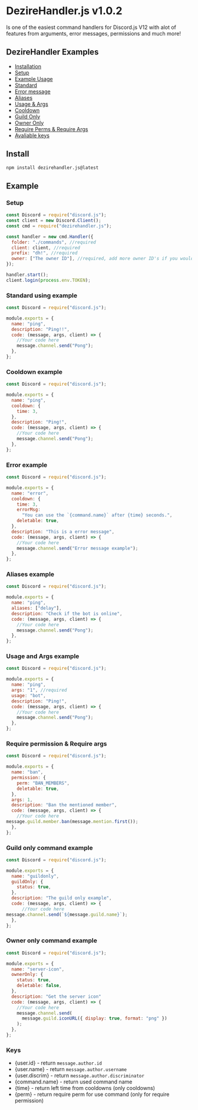 # DezireHandler.js v1.0.2
Is one of the easiest command handlers for Discord.js V12 with alot of features from arguments, error messages, permissions and much more!

## DezireHandler Examples
- [Installation](#install)
- [Setup](#setup)
- [Example Usage](#example)
- [Standard](#standard-using-example)
- [Error message](#error-example)
- [Aliases](#aliases-example)
- [Usage & Args](#usage-and-args-example)
- [Cooldown](#cooldown-example)
- [Guild Only](#guild-only-command-example)
- [Owner Only](#owner-only-command-example)
- [Require Perms & Require Args](#require-permission--require-args)
- [Avaliable keys](#keys)

## Install
```bash
npm install dezirehandler.js@latest
```

## Example

### Setup
```js
const Discord = require("discord.js");
const client = new Discord.Client();
const cmd = require("dezirehandler.js");

const handler = new cmd.Handler({
  folder: "./commands", //required
  client: client, //required
  prefix: "dh!", //required
  owner: ["The owner ID"], //required, add more owner ID's if you would like
});

handler.start();
client.login(process.env.TOKEN);
```

### Standard using example
```js
const Discord = require("discord.js");

module.exports = {
  name: "ping",
  description: "Ping!!",
  code: (message, args, client) => {
    //Your code here
    message.channel.send("Pong");
  },
};
```

### Cooldown example
```js
const Discord = require("discord.js");

module.exports = {
  name: "ping",
  cooldown: {
    time: 3,
  },
  description: "Ping!",
  code: (message, args, client) => {
    //Your code here
    message.channel.send("Pong");
  },
};
```

### Error example
```js
const Discord = require("discord.js");

module.exports = {
  name: "error",
  cooldown: {
    time: 3,
    errorMsg:
      "You can use the `{command.name}` after {time} seconds.",
    deletable: true,
  },
  description: "This is a error message",
  code: (message, args, client) => {
    //Your code here
    message.channel.send("Error message example");
  },
};
```

### Aliases example
```js
const Discord = require("discord.js");

module.exports = {
  name: "ping",
  aliases: ["delay"],
  description: "Check if the bot is online",
  code: (message, args, client) => {
    //Your code here
    message.channel.send("Pong");
  },
};
```

### Usage and Args example
```js
const Discord = require("discord.js");

module.exports = {
  name: "ping",
  args: "1", //required
  usage: "bot",
  description: "Ping!",
  code: (message, args, client) => {
    //Your code here
    message.channel.send("Pong");
  },
};
```

### Require permission & Require args
```js
const Discord = require("discord.js");

module.exports = {
  name: "ban",
  permission: {
    perm: "BAN_MEMBERS",
    deletable: true,
  },
  args: 1,
  description: "Ban the mentioned member",
  code: (message, args, client) => {
    //Your code here
message.guild.member.ban(message.mention.first());
  },
};
```

### Guild only command example
```js
const Discord = require("discord.js");

module.exports = {
  name: "guildonly",
  guildOnly: {
    status: true,
  },
  description: "The guild only example",
  code: (message, args, client) => {
	  //Your code here
message.channel.send(`${message.guild.name}`);
  },
};
```

### Owner only command example
```js
const Discord = require("discord.js");

module.exports = {
  name: "server-icon",
  ownerOnly: {
    status: true,
    deletable: false,
  },
  description: "Get the server icon"
  code: (message, args, client) => {
    //Your code here
    message.channel.send(
      message.guild.iconURL({ display: true, format: "png" })
    );
  },
};
```

### Keys
- {user.id} - return `message.author.id`
- {user.name} - return `message.author.username`
- {user.discrim} - return `message.author.discriminator`
- {command.name} - return used command name
- {time} - return left time from cooldowns (only cooldowns)
- {perm} - return require perm for use command (only for require permission)
